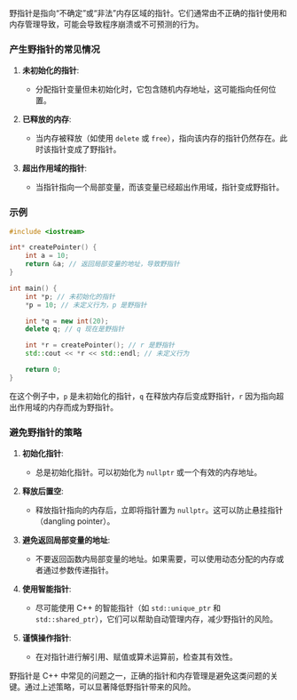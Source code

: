 野指针是指向“不确定”或“非法”内存区域的指针。它们通常由不正确的指针使用和内存管理导致，可能会导致程序崩溃或不可预测的行为。

### 产生野指针的常见情况

1. **未初始化的指针**:
   - 分配指针变量但未初始化时，它包含随机内存地址，这可能指向任何位置。

2. **已释放的内存**:
   - 当内存被释放（如使用 `delete` 或 `free`），指向该内存的指针仍然存在。此时该指针变成了野指针。

3. **超出作用域的指针**:
   - 当指针指向一个局部变量，而该变量已经超出作用域，指针变成野指针。

### 示例

```cpp
#include <iostream>

int* createPointer() {
    int a = 10;
    return &a; // 返回局部变量的地址，导致野指针
}

int main() {
    int *p; // 未初始化的指针
    *p = 10; // 未定义行为，p 是野指针

    int *q = new int(20);
    delete q; // q 现在是野指针

    int *r = createPointer(); // r 是野指针
    std::cout << *r << std::endl; // 未定义行为

    return 0;
}
```

在这个例子中，`p` 是未初始化的指针，`q` 在释放内存后变成野指针，`r` 因为指向超出作用域的内存而成为野指针。

### 避免野指针的策略

1. **初始化指针**:
   - 总是初始化指针。可以初始化为 `nullptr` 或一个有效的内存地址。

2. **释放后置空**:
   - 释放指针指向的内存后，立即将指针置为 `nullptr`。这可以防止悬挂指针（dangling pointer）。

3. **避免返回局部变量的地址**:
   - 不要返回函数内局部变量的地址。如果需要，可以使用动态分配的内存或者通过参数传递指针。

4. **使用智能指针**:
   - 尽可能使用 C++ 的智能指针（如 `std::unique_ptr` 和 `std::shared_ptr`），它们可以帮助自动管理内存，减少野指针的风险。

5. **谨慎操作指针**:
   - 在对指针进行解引用、赋值或算术运算前，检查其有效性。

野指针是 C++ 中常见的问题之一，正确的指针和内存管理是避免这类问题的关键。通过上述策略，可以显著降低野指针带来的风险。
